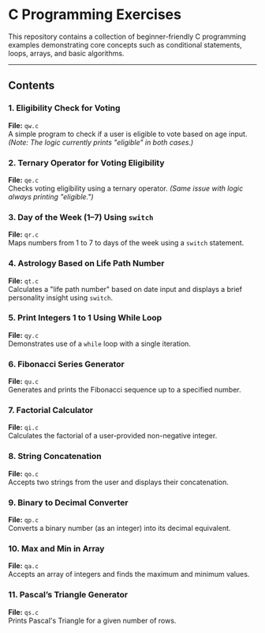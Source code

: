 # C Programming Exercises

This repository contains a collection of beginner-friendly C programming examples demonstrating core concepts such as conditional statements, loops, arrays, and basic algorithms.

---

## Contents

### 1. Eligibility Check for Voting
**File:** `qw.c`  
A simple program to check if a user is eligible to vote based on age input. *(Note: The logic currently prints "eligible" in both cases.)*

### 2. Ternary Operator for Voting Eligibility
**File:** `qe.c`  
Checks voting eligibility using a ternary operator. *(Same issue with logic always printing "eligible.")*

### 3. Day of the Week (1–7) Using `switch`
**File:** `qr.c`  
Maps numbers from 1 to 7 to days of the week using a `switch` statement.

### 4. Astrology Based on Life Path Number
**File:** `qt.c`  
Calculates a "life path number" based on date input and displays a brief personality insight using `switch`.

### 5. Print Integers 1 to 1 Using While Loop
**File:** `qy.c`  
Demonstrates use of a `while` loop with a single iteration.

### 6. Fibonacci Series Generator
**File:** `qu.c`  
Generates and prints the Fibonacci sequence up to a specified number.

### 7. Factorial Calculator
**File:** `qi.c`  
Calculates the factorial of a user-provided non-negative integer.

### 8. String Concatenation
**File:** `qo.c`  
Accepts two strings from the user and displays their concatenation.

### 9. Binary to Decimal Converter
**File:** `qp.c`  
Converts a binary number (as an integer) into its decimal equivalent.

### 10. Max and Min in Array
**File:** `qa.c`  
Accepts an array of integers and finds the maximum and minimum values.

### 11. Pascal’s Triangle Generator
**File:** `qs.c`  
Prints Pascal's Triangle for a given number of rows.


